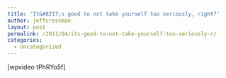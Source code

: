 ```yaml
---
title: 'It&#8217;s good to not take yourself too seriously, right?'
author: jeffcressman
layout: post
permalink: /2011/04/its-good-to-not-take-yourself-too-seriously-r/
categories:
  - Uncategorized
---
```

[wpvideo tPhRYo5f]